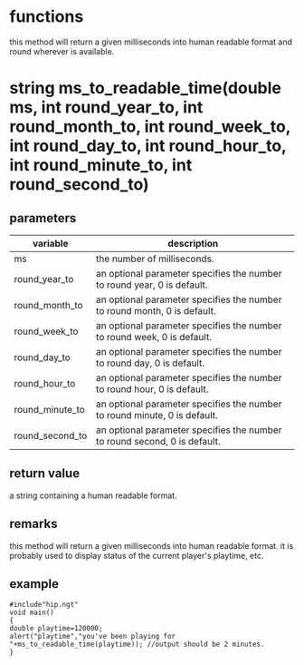 # functions

this method will return a given milliseconds into human readable format and round wherever is available.

# string ms_to_readable_time(double ms, int round_year_to, int round_month_to, int round_week_to, int round_day_to, int round_hour_to, int round_minute_to, int round_second_to)

## parameters

variable | description
---|---
ms | the number of milliseconds.
round_year_to | an optional parameter specifies the number to round year, 0 is default.
round_month_to | an optional parameter specifies the number to round month, 0 is default.
round_week_to | an optional parameter specifies the number to round week, 0 is default.
round_day_to | an optional parameter specifies the number to round day, 0 is default.
round_hour_to | an optional parameter specifies the number to round hour, 0 is default.
round_minute_to | an optional parameter specifies the number to round minute, 0 is default.
round_second_to | an optional parameter specifies the number to round second, 0 is default.

## return value

a string containing a human readable format.

## remarks

this method will return a given milliseconds into human readable format. it is probably used to display status of the current player's playtime, etc.

## example

```
#include"hip.ngt"
void main()
{
double playtime=120000;
alert("playtime","you've been playing for "+ms_to_readable_time(playtime)); //output should be 2 minutes.
}
```